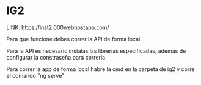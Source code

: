 # IG2

LINK: https://inst2.000webhostapp.com/


Para que funcione debes correr la API de forma local

Para la API es necesario instalas las librerias especificadas, ademas de configurar la constraseña para correrla 

Para correr la app de forma local habre la cmd en la carpeta de ig2 y corre el comando "ng serve"
